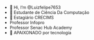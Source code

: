 - 👋 Hi, I’m @Luizfelipe7653
- 👀 Estudante de Ciência Da Computação
- 🌱 Estagiário CRECIMS
- Professor Infopro
- Professor Senac Hub Academy
- 💞️ APAIXONADO por tecnologia 


<!---
Luizfelipe7653/Luizfelipe7653 is a ✨ special ✨ repository because its `README.md` (this file) appears on your GitHub profile.
You can click the Preview link to take a look at your changes.
--->
